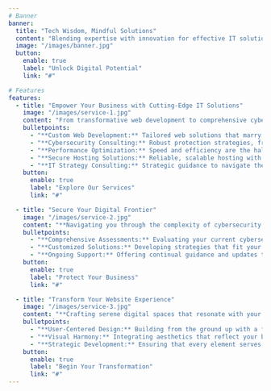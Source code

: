 ```yaml
---
# Banner
banner:
  title: "Tech Wisdom, Mindful Solutions"
  content: "Blending expertise with innovation for effective IT solutions. We focus on simplicity, security, and client success, guiding businesses through digital complexities to foster growth and confidence. Our commitment is your digital prosperity."
  image: "/images/banner.jpg"
  button:
    enable: true
    label: "Unlock Digital Potential"
    link: "#"

# Features
features:
  - title: "Empower Your Business with Cutting-Edge IT Solutions"
    image: "/images/service-1.jpg"
    content: "From transformative web development to comprehensive cybersecurity consulting, SJA Consulting is your partner in crafting secure, innovative digital experiences. Let's build a future where your business not only succeeds but thrives."
    bulletpoints:
      - "**Custom Web Development:** Tailored web solutions that marry form and function, ensuring your digital presence is both powerful and user-friendly."
      - "**Cybersecurity Consulting:** Robust protection strategies, from HTTPS encryption and DDoS defense to comprehensive corporate cybersecurity plans, ensuring your data's integrity and your operations' security."
      - "**Performance Optimization:** Speed and efficiency are the hallmarks of our web optimization services, guaranteeing a seamless user experience across all digital platforms."
      - "**Secure Hosting Solutions:** Reliable, scalable hosting with built-in security measures for unwavering online presence and peace of mind."
      - "**IT Strategy Consulting:** Strategic guidance to navigate the ever-evolving digital landscape, leveraging technology to drive business growth and innovation."
    button:
      enable: true
      label: "Explore Our Services"
      link: "#"

  - title: "Secure Your Digital Frontier"
    image: "/images/service-2.jpg"
    content: "**Navigating you through the complexity of cybersecurity with ease and expertise.** In the vast digital landscape, securing your business's future means preparing today. SJA Consulting stands at the forefront of cybersecurity, ensuring your peace of mind with tailored solutions that protect and empower. Our approach is your safeguard."
    bulletpoints:
      - "**Comprehensive Assessments:** Evaluating your current cybersecurity posture to identify potential vulnerabilities."
      - "**Customized Solutions:** Developing strategies that fit your unique business needs, focusing on robust security without complexity."
      - "**Ongoing Support:** Offering continual guidance and updates to ensure your defenses evolve with digital threats."
    button:
      enable: true
      label: "Protect Your Business"
      link: "#"

  - title: "Transform Your Website Experience"
    image: "/images/service-3.jpg"
    content: "**Crafting serene digital spaces that resonate with your audience.** At SJA Consulting, we believe in creating websites that go beyond the digital realm — they're experiences. Imbued with elegant simplicity and designed with your user in mind, our websites stand as beacons of calm and clarity in the bustling online world."
    bulletpoints:
      - "**User-Centered Design:** Building from the ground up with a focus on accessibility, usability, and engagement."
      - "**Visual Harmony:** Integrating aesthetics that reflect your brand’s philosophy and invite interaction."
      - "**Strategic Development:** Ensuring that every element serves a purpose, enhancing your site's performance and security."
    button:
      enable: true
      label: "Begin Your Transformation"
      link: "#"
---
```

